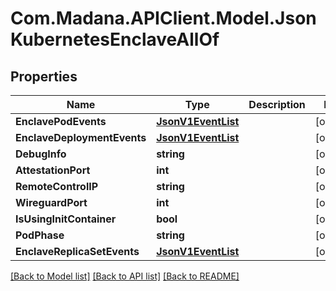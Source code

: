 
# Com.Madana.APIClient.Model.JsonKubernetesEnclaveAllOf

## Properties

Name | Type | Description | Notes
------------ | ------------- | ------------- | -------------
**EnclavePodEvents** | [**JsonV1EventList**](JsonV1EventList.md) |  | [optional] 
**EnclaveDeploymentEvents** | [**JsonV1EventList**](JsonV1EventList.md) |  | [optional] 
**DebugInfo** | **string** |  | [optional] 
**AttestationPort** | **int** |  | [optional] 
**RemoteControlIP** | **string** |  | [optional] 
**WireguardPort** | **int** |  | [optional] 
**IsUsingInitContainer** | **bool** |  | [optional] 
**PodPhase** | **string** |  | [optional] 
**EnclaveReplicaSetEvents** | [**JsonV1EventList**](JsonV1EventList.md) |  | [optional] 

[[Back to Model list]](../README.md#documentation-for-models)
[[Back to API list]](../README.md#documentation-for-api-endpoints)
[[Back to README]](../README.md)

